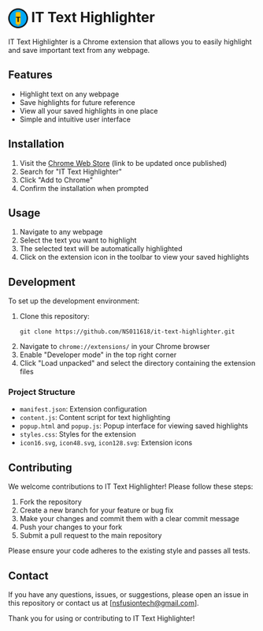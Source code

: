 # <img src="logo16.svg" alt="IT Text Highlighter Logo" width="40" style="vertical-align: middle;" /> IT Text Highlighter 




IT Text Highlighter is a Chrome extension that allows you to easily highlight and save important text from any webpage.

## Features

- Highlight text on any webpage
- Save highlights for future reference
- View all your saved highlights in one place
- Simple and intuitive user interface

## Installation

1. Visit the [Chrome Web Store](https://chrome.google.com/webstore) (link to be updated once published)
2. Search for "IT Text Highlighter"
3. Click "Add to Chrome"
4. Confirm the installation when prompted

## Usage

1. Navigate to any webpage
2. Select the text you want to highlight
3. The selected text will be automatically highlighted
4. Click on the extension icon in the toolbar to view your saved highlights

## Development

To set up the development environment:

1. Clone this repository:
   ```
   git clone https://github.com/NS011618/it-text-highlighter.git
   ```
2. Navigate to `chrome://extensions/` in your Chrome browser
3. Enable "Developer mode" in the top right corner
4. Click "Load unpacked" and select the directory containing the extension files

### Project Structure

- `manifest.json`: Extension configuration
- `content.js`: Content script for text highlighting
- `popup.html` and `popup.js`: Popup interface for viewing saved highlights
- `styles.css`: Styles for the extension
- `icon16.svg`, `icon48.svg`, `icon128.svg`: Extension icons

## Contributing

We welcome contributions to IT Text Highlighter! Please follow these steps:

1. Fork the repository
2. Create a new branch for your feature or bug fix
3. Make your changes and commit them with a clear commit message
4. Push your changes to your fork
5. Submit a pull request to the main repository

Please ensure your code adheres to the existing style and passes all tests.

## Contact

If you have any questions, issues, or suggestions, please open an issue in this repository or contact us at [nsfusiontech@gmail.com].

Thank you for using or contributing to IT Text Highlighter!
